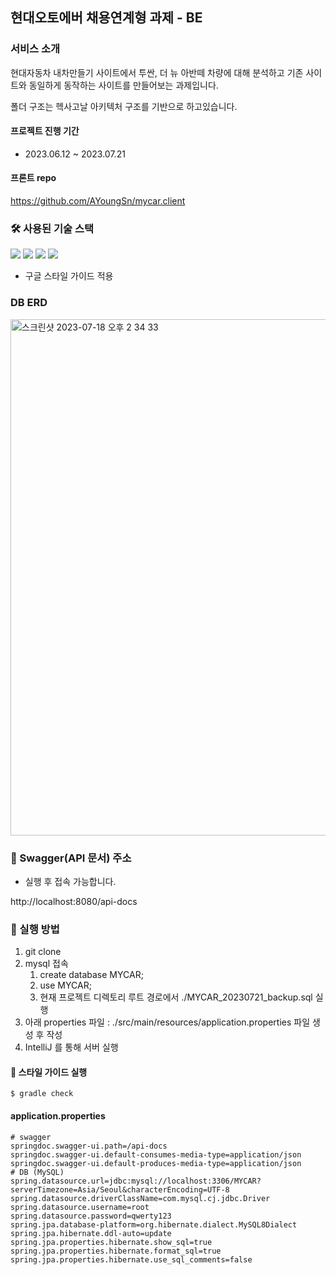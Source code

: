 ## 현대오토에버 채용연계형 과제 - BE

### 서비스 소개

현대자동차 내차만들기 사이트에서 투싼, 더 뉴 아반떼 차량에 대해 분석하고 기존 사이트와 동일하게 동작하는 사이트를 만들어보는 과제입니다.

폴더 구조는 헥사고날 아키텍처 구조를 기반으로 하고있습니다.

#### 프로젝트 진행 기간

- 2023.06.12 ~ 2023.07.21

#### 프론트 repo

https://github.com/AYoungSn/mycar.client

### 🛠️ 사용된 기술 스택

<img src="https://img.shields.io/badge/JAVA-007396?style=for-the-badge&logo=java&logoColor=white"></a>
<img src="https://img.shields.io/badge/spring_boot-6DB33F?style=for-the-badge&logo=springboot&logoColor=white">
<img src="https://img.shields.io/badge/Spring%20Data%20JPA-6DB33F?style=for-the-badge&logo=Spring&logoColor=white"></a>
<img src="https://img.shields.io/badge/mysql-4479A1?style=for-the-badge&logo=mysql&logoColor=white"><a>

- 구글 스타일 가이드 적용

[//]: # (<img src="https://img.shields.io/badge/nginx-009639?style=for-the-badge&logo=nginx&logoColor=white"></a>)

[//]: # (<img src="https://img.shields.io/badge/linux-FCC624?style=for-the-badge&logo=linux&logoColor=black">)

[//]: # (<img src="https://img.shields.io/badge/DOCKER-007396?style=for-the-badge&logo=DOCKER&logoColor=white">)

### DB ERD

<img width="826" alt="스크린샷 2023-07-18 오후 2 34 33" src="https://github.com/AYoungSn/mycar.server/assets/46748334/58dd1c81-26ba-4da1-8a8e-aba6629d2e57">

### 📃 Swagger(API 문서) 주소

- 실행 후 접속 가능합니다.

http://localhost:8080/api-docs

### 🔑 실행 방법

1. git clone
2. mysql 접속
    1. create database MYCAR;
    2. use MYCAR;
    3. 현재 프로젝트 디렉토리 루트 경로에서 ./MYCAR_20230721_backup.sql 실행
3. 아래 properties 파일 : ./src/main/resources/application.properties 파일 생성 후 작성
4. IntelliJ 를 통해 서버 실행

#### 👗 스타일 가이드 실행

```terminal
$ gradle check
```

#### application.properties

```properties
# swagger
springdoc.swagger-ui.path=/api-docs
springdoc.swagger-ui.default-consumes-media-type=application/json
springdoc.swagger-ui.default-produces-media-type=application/json
# DB (MySQL)
spring.datasource.url=jdbc:mysql://localhost:3306/MYCAR?serverTimezone=Asia/Seoul&characterEncoding=UTF-8
spring.datasource.driverClassName=com.mysql.cj.jdbc.Driver
spring.datasource.username=root
spring.datasource.password=qwerty123
spring.jpa.database-platform=org.hibernate.dialect.MySQL8Dialect
spring.jpa.hibernate.ddl-auto=update
spring.jpa.properties.hibernate.show_sql=true
spring.jpa.properties.hibernate.format_sql=true
spring.jpa.properties.hibernate.use_sql_comments=false
```
